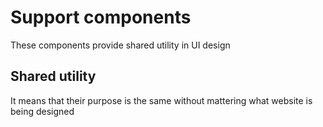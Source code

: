 # Support components
These components provide shared utility in UI design

## Shared utility
It means that their purpose is the same without mattering what website is being designed